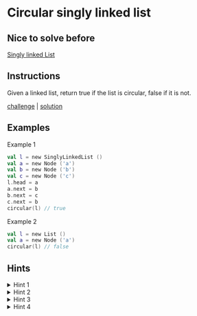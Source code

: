 # Circular singly linked list

## Nice to solve before

[Singly linked List](../base/readme.md)

## Instructions

Given a linked list, return true if the list is circular, false if it is not.

[challenge](challenge.kt) | [solution](solution.kt)

## Examples

Example 1

```kotlin
val l = new SinglyLinkedList ()
val a = new Node ('a')
val b = new Node ('b')
val c = new Node ('c')
l.head = a
a.next = b
b.next = c
c.next = b
circular(l) // true
```

Example 2

```kotlin
val l = new List ()
val a = new Node ('a')
circular(l) // false
```

## Hints

<details>
<summary>Hint 1</summary>
We should use more then one variable to store values that are retrieved during iteration (two pointer solution)
</details>

<details>
<summary>Hint 2</summary>
Name of these variables should be `slow` and `fast`
</details>

<details>
<summary>Hint 3</summary>
Assign next node to `slow` variable in every iteration
</details>

<details>
<summary>Hint 4</summary>
Assign next node of next node to `fast` variable in every iteration
</details>

